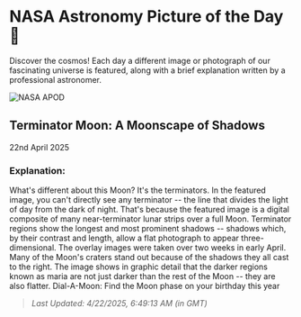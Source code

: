 
  # NASA Astronomy Picture of the Day 🌌

  Discover the cosmos! Each day a different image or photograph of our fascinating universe is featured, along with a brief explanation written by a professional astronomer.

![NASA APOD](https://apod.nasa.gov/apod/image/2504/TerminatorMoon_Addis_3558.jpg)

## Terminator Moon: A Moonscape of Shadows

22nd April 2025

### Explanation: 

What's different about this Moon? It's the terminators. In the featured image, you can't directly see any terminator -- the line that divides the light of day from the dark of night. That's because the featured image is a digital composite of many near-terminator lunar strips over a full Moon.  Terminator regions show the longest and most prominent shadows -- shadows which, by their contrast and length, allow a flat photograph to appear three-dimensional. The overlay images were taken over two weeks in early April.  Many of the Moon's craters stand out because of the shadows they all cast to the right. The image shows in graphic detail that the darker regions known as maria are not just darker than the rest of the Moon -- they are also flatter.    Dial-A-Moon: Find the Moon phase on your birthday this year

> _Last Updated: 4/22/2025, 6:49:13 AM (in GMT)_

